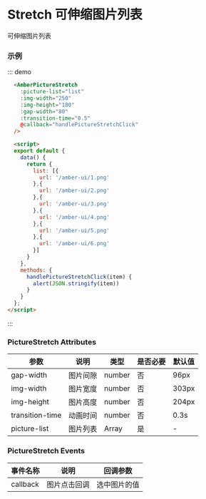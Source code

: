 # Stretch  可伸缩图片列表
  可伸缩图片列表

### 示例

::: demo
```html
  <AmberPictureStretch 
    :picture-list="list" 
    :img-width="250" 
    :img-height="180" 
    :gap-width="80" 
    :transition-time="0.5" 
    @callback="handlePictureStretchClick" 
  />

  <script>
  export default {
    data() {
      return {
        list: [{
          url: '/amber-ui/1.png'
        },{
          url: '/amber-ui/2.png'
        },{
          url: '/amber-ui/3.png'
        },{
          url: '/amber-ui/4.png'
        },{
          url: '/amber-ui/5.png'
        },{
          url: '/amber-ui/6.png'
        }]
      }
    },
    methods: {
      handlePictureStretchClick(item) {
        alert(JSON.stringify(item))
      }
    }
  };
</script>

```
:::
### PictureStretch Attributes


| 参数 | 说明 | 类型 | 是否必要 | 默认值 |
| --- | ---  | --- |  ---    | --- |
| gap-width | 图片间隙 | number | 否 | 96px |
| img-width | 图片宽度 | number | 否 | 303px |
| img-height | 图片高度 | number | 否 | 204px |
| transition-time | 动画时间 | number | 否 | 0.3s |
| picture-list | 图片列表 | Array | 是 | - |


### PictureStretch Events
| 事件名称 | 说明 | 回调参数 | 
| --- | ---  | --- |  
| callback| 图片点击回调| 选中图片的值 |

